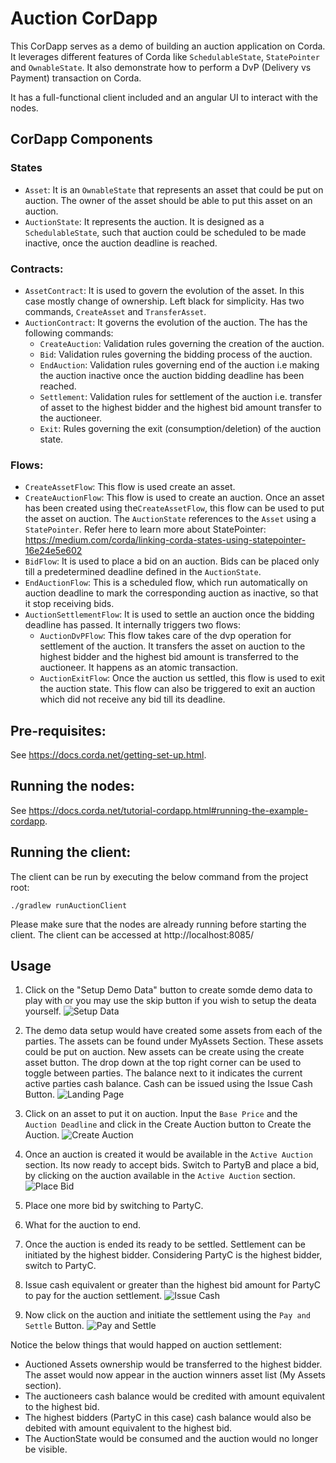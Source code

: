 # Auction CorDapp

This CorDapp serves as a demo of building an auction application on Corda. It leverages
different features of Corda like `SchedulableState`, `StatePointer` and `OwnableState`. It also demonstrate 
how to perform a DvP (Delivery vs Payment) transaction on Corda.

It has a full-functional client included and an angular UI to interact with the nodes.

## CorDapp Components

### States
- `Asset`: It is an `OwnableState` that represents an asset that could be put on auction. The owner
of the asset should be able to put this asset on an auction.
- `AuctionState`: It represents the auction. It is designed as a `SchedulableState`, such that auction
could be scheduled to be made inactive, once the auction deadline is reached.

### Contracts:
- `AssetContract`: It is used to govern the evolution of the asset. In this case mostly change of 
ownership. Left black for simplicity. Has two commands, `CreateAsset` and `TransferAsset`.
- `AuctionContract`: It governs the evolution of the auction. The has the following commands:
    - `CreateAuction`: Validation rules governing the creation of the auction. 
    - `Bid`: Validation rules governing the bidding process of the auction.
    - `EndAuction`: Validation rules governing end of the auction i.e making the auction inactive
    once the auction bidding deadline has been reached.
    - `Settlement`: Validation rules for settlement of the auction i.e. transfer of asset to the 
    highest bidder and the highest bid amount transfer to the auctioneer.
    - `Exit`: Rules governing the exit (consumption/deletion) of the auction state.

### Flows:
- `CreateAssetFlow`: This flow is used create an asset.
- `CreateAuctionFlow`: This flow is used to create an auction. Once an asset has been created using
the`CreateAssetFlow`, this flow can be used to put the asset on auction. The `AuctionState` 
references to the `Asset` using a `StatePointer`. 
Refer here to learn more about StatePointer: 
https://medium.com/corda/linking-corda-states-using-statepointer-16e24e5e602
- `BidFlow`: It is used to place a bid on an auction. Bids can be placed only till a predetermined
deadline defined in the `AuctionState`. 
- `EndAuctionFlow`: This is a scheduled flow, which run automatically on auction deadline to mark 
the corresponding auction as inactive, so that it stop receiving bids.
- `AuctionSettlementFlow`: It is used to settle an auction once the bidding deadline has passed. It
internally triggers two flows:
    - `AuctionDvPFlow`: This flow takes care of the dvp operation for settlement of the auction. It
    transfers the asset on auction to the highest bidder and the highest bid amount is transferred to 
    the auctioneer. It happens as an atomic transaction.
    - `AuctionExitFlow`: Once the auction us settled, this flow is used to exit the auction state. This
    flow can also be triggered to  exit an auction which did not receive any bid till its deadline.

## Pre-requisites:
See https://docs.corda.net/getting-set-up.html.

## Running the nodes:
 
See https://docs.corda.net/tutorial-cordapp.html#running-the-example-cordapp.

## Running the client:

The client can be run by executing the below command from the project root:

`./gradlew runAuctionClient`

Please make sure that the nodes are already running before starting the client. 
The client can be accessed at http://localhost:8085/

## Usage

1. Click on the "Setup Demo Data" button to create somde demo data to play with or you
may use the skip button if you wish to setup the deata yourself.
![Setup Data](./snaps/setup.png)

2. The demo data setup would have created some assets from each of the parties. The assets
can be found under MyAssets Section. These assets could be put on auction. New assets can
be create using the create asset button.
The drop down at the top right corner can be used to toggle between parties.
The balance next to it indicates the current active parties cash balance. Cash can be 
issued using the Issue Cash Button.
![Landing Page](./snaps/landing.png)

3. Click on an asset to put it on auction. Input the `Base Price` and the `Auction Deadline`
and click in the Create Auction button to Create the Auction.
![Create Auction](./snaps/CreateAuction.png)

4. Once an auction is created it would be available in the `Active Auction` section. Its
now ready to accept bids. Switch to PartyB and place a bid, by clicking on the auction 
available in the `Active Auction` section.
![Place Bid](./snaps/Bid.png)

5. Place one more bid by switching to PartyC.

6. What for the auction to end.

7. Once the auction is ended its ready to be settled. Settlement can be initiated by the 
highest bidder. Considering PartyC is the highest bidder, switch to PartyC.

8. Issue cash equivalent or greater than the highest bid amount for PartyC to pay for 
    the auction settlement.
![Issue Cash](./snaps/CashIssue.png) 

9. Now click on the auction and initiate the settlement using the `Pay and Settle` Button. 
![Pay and Settle](./snaps/Settle.png) 


Notice the below things that would happed on auction settlement:

- Auctioned Assets ownership would be transferred to the highest bidder. The asset would 
now appear in the auction winners asset list (My Assets section).
- The auctioneers cash balance would be credited with amount equivalent to the highest bid.
- The highest bidders (PartyC in this case) cash balance would also be debited with amount 
equivalent to the highest bid. 
- The AuctionState would be consumed and the auction would no longer be visible.